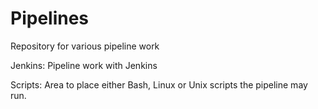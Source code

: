 # Pipelines
Repository for various pipeline work

Jenkins: Pipeline work with Jenkins 

Scripts: Area to place either Bash, Linux or Unix scripts the pipeline may run. 

